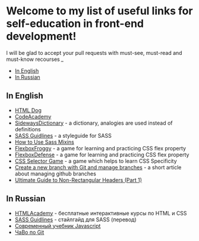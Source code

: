 # Welcome to my list of useful links for self-education in front-end development! 

I will be glad to accept your pull requests with must-see, must-read and must-know recourses *_*

- [In English](#in-english)
- [In Russian](#in-russian)


## In English
- [HTML Dog](http://htmldog.com/)
- [CodeAcademy](https://www.codecademy.com/)
- [SidewaysDictionary](https://sidewaysdictionary.com/) - a dictionary, analogies are used instead of definitions
- [SASS Guidlines](https://sass-guidelin.es/) - a styleguide for SASS
- [How to Use Sass Mixins](https://scotch.io/tutorials/how-to-use-sass-mixins)
- [FlexboxFroggy](http://flexboxfroggy.com/) - a game for learning and practicing CSS flex property 
- [FlexboxDefense](http://www.flexboxdefense.com/) - a game for learning and practicing CSS flex property 
- [CSS Selector Game](https://flukeout.github.io/) - a game which helps to learn CSS Specificity
- [Create a new branch with Git and manage branches](https://github.com/Kunena/Kunena-Forum/wiki/Create-a-new-branch-with-git-and-manage-branches) - a short article about managing github branches
- [Ultimate Guide to Non-Rectangular Headers (Part 1)](https://codepen.io/ahmadnassri/post/non-rectangular-headers-part-1)


## In Russian
- [HTMLAcademy](https://htmlacademy.ru/) - бесплатные интерактивные курсы по HTML и CSS
- [SASS Guidlines](https://sass-guidelin.es/ru/#section-48) - стайлгайд для SASS (перевод)
- [Современный учебник Javascript](http://learn.javascript.ru/)
- [ЧаВо по Git](http://firstaidgit.ru/#/)